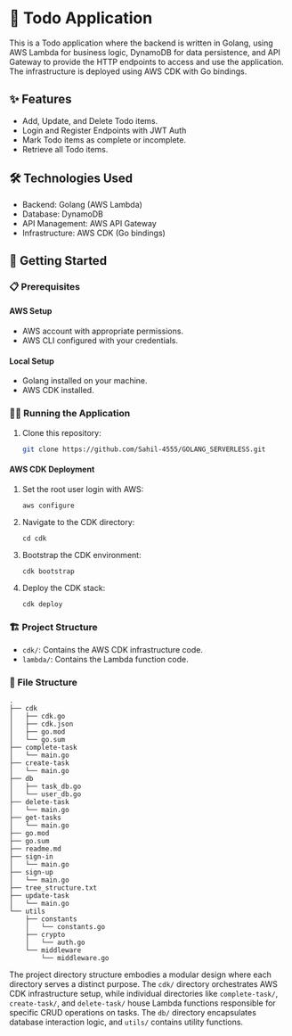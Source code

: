 # 📝 Todo Application

This is a Todo application where the backend is written in Golang, using AWS Lambda for business logic, DynamoDB for data persistence, and API Gateway to provide the HTTP endpoints to access and use the application. The infrastructure is deployed using AWS CDK with Go bindings.

## ✨ Features

- Add, Update, and Delete Todo items.
- Login and Register Endpoints with JWT Auth
- Mark Todo items as complete or incomplete.
- Retrieve all Todo items.

## 🛠️ Technologies Used

- Backend: Golang (AWS Lambda)
- Database: DynamoDB
- API Management: AWS API Gateway
- Infrastructure: AWS CDK (Go bindings)

## 🚀 Getting Started

### 📋 Prerequisites

#### AWS Setup
- AWS account with appropriate permissions.
- AWS CLI configured with your credentials.

#### Local Setup
- Golang installed on your machine.
- AWS CDK installed.

### 🏃‍♂️ Running the Application

1. Clone this repository:

    ```bash
    git clone https://github.com/Sahil-4555/GOLANG_SERVERLESS.git
    ```

#### AWS CDK Deployment

1. Set the root user login with AWS:

    ```
    aws configure
    ```
2. Navigate to the CDK directory:

    ```
    cd cdk
    ```
3. Bootstrap the CDK environment:

    ```
    cdk bootstrap
    ```
4. Deploy the CDK stack:

    ```
    cdk deploy
    ```

### 🏗️ Project Structure

- `cdk/`: Contains the AWS CDK infrastructure code.
- `lambda/`: Contains the Lambda function code.

### 📂 File Structure

```
.
├── cdk
│   ├── cdk.go
│   ├── cdk.json
│   ├── go.mod
│   └── go.sum
├── complete-task
│   └── main.go
├── create-task
│   └── main.go
├── db
│   ├── task_db.go
│   └── user_db.go
├── delete-task
│   └── main.go
├── get-tasks
│   └── main.go
├── go.mod
├── go.sum
├── readme.md
├── sign-in
│   └── main.go
├── sign-up
│   └── main.go
├── tree_structure.txt
├── update-task
│   └── main.go
└── utils
    ├── constants
    │   └── constants.go
    ├── crypto
    │   └── auth.go
    └── middleware
        └── middleware.go
```

The project directory structure embodies a modular design where each directory serves a distinct purpose. The `cdk/` directory orchestrates AWS CDK infrastructure setup, while individual directories like `complete-task/`, `create-task/`, and `delete-task/` house Lambda functions responsible for specific CRUD operations on tasks. The `db/` directory encapsulates database interaction logic, and `utils/` contains utility functions.
